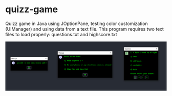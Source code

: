 # quizz-game
Quizz game in Java using JOptionPane, testing color customization (UIManager) and using data from a text file.
This program requires two text files to load properly: questions.txt and highscore.txt

![quizz](/pic.jpg)
